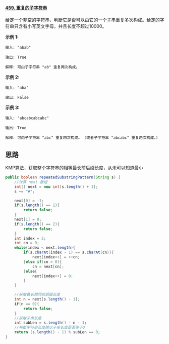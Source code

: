 #### [459. 重复的子字符串](https://leetcode-cn.com/problems/repeated-substring-pattern/)

给定一个非空的字符串，判断它是否可以由它的一个子串重复多次构成。给定的字符串只含有小写英文字母，并且长度不超过10000。

**示例 1:**

```
输入: "abab"

输出: True

解释: 可由子字符串 "ab" 重复两次构成。
```

**示例 2:**

```
输入: "aba"

输出: False
```

**示例 3:**

```
输入: "abcabcabcabc"

输出: True

解释: 可由子字符串 "abc" 重复四次构成。 (或者子字符串 "abcabc" 重复两次构成。)
```

## 思路

KMP算法，获取整个字符串的相等最长前后缀长度，从未可以知道最小

```java
public boolean repeatedSubstringPattern(String s) {
    //计算 next 数组
    int[] next = new int[s.length() + 1];
    s += "#";  

    next[0] = -1;
    if(s.length() == 1){
        return false;
    }
    next[1] = 0;
    if(s.length() == 2){
        return false;
    }
    int index = 2;
    int cn = 0;
    while(index < next.length){
        if(s.charAt(index - 1) == s.charAt(cn)){
            next[index++] = ++cn;
        }else if(cn > 0){
            cn = next[cn];
        }else{
            next[index++] = 0;
        }
    }

    //获取最长相同前后缀长度
    int n = next[s.length() - 1];
    if(n == 0){
        return false;
    }
    //获取子串长度
    int subLen = s.length() - n - 1;
    //判断字符串长度除以子串长度是否等于0
    return (s.length() - 1) % subLen == 0;
}
```

